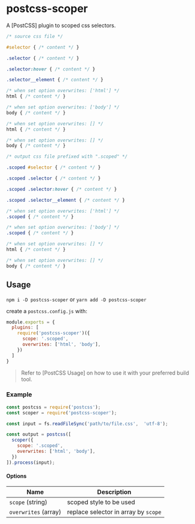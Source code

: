 # postcss-scoper

A [PostCSS] plugin to scoped css selectors.

````css
/* source css file */

#selector { /* content */ }

.selector { /* content */ }

.selector:hover { /* content */ }

.selector__element { /* content */ }

/* when set option overwrites: ['html'] */
html { /* content */ }

/* when set option overwrites: ['body'] */
body { /* content */ }

/* when set option overwrites: [] */
html { /* content */ }

/* when set option overwrites: [] */
body { /* content */ }
````

````css
/* output css file prefixed with ".scoped" */

.scoped #selector { /* content */ }

.scoped .selector { /* content */ }

.scoped .selector:hover { /* content */ }

.scoped .selector__element { /* content */ }

/* when set option overwrites: ['html'] */
.scoped { /* content */ }

/* when set option overwrites: ['body'] */
.scoped { /* content */ }

/* when set option overwrites: [] */
html { /* content */ }

/* when set option overwrites: [] */
body { /* content */ }
````

## Usage

`npm i -D postcss-scoper` or `yarn add -D postcss-scoper`

create a `postcss.config.js` with:

```js
module.exports = {
  plugins: [
    require('postcss-scoper')({
      scope: '.scoped',
      overwrites: ['html', 'body'],
    })
  ]
}
```

> Refer to [PostCSS Usage] on how to use it with your preferred build tool.

### Example

```js
const postcss = require('postcss');
const scoper = require('postcss-scoper');

const input = fs.readFileSync('path/to/file.css',  'utf-8');

const output = postcss([
  scoper({
    scope: '.scoped',
    overwrites: ['html', 'body'],
  })
]).process(input);
```

#### Options

| Name           | Description                                |
|------------------|--------------------------------------------|
|`scope` (string) | scoped style to be used                    |
|`overwrites` (array)  | replace selector in array by `scope` |
